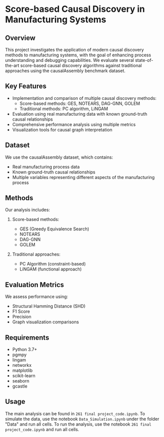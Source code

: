 # Score-based Causal Discovery in Manufacturing Systems

## Overview
This project investigates the application of modern causal discovery methods to manufacturing systems, with the goal of enhancing process understanding and debugging capabilities. We evaluate several state-of-the-art score-based causal discovery algorithms against traditional approaches using the causalAssembly benchmark dataset.

## Key Features
- Implementation and comparison of multiple causal discovery methods:
  - Score-based methods: GES, NOTEARS, DAG-GNN, GOLEM
  - Traditional methods: PC algorithm, LiNGAM
- Evaluation using real manufacturing data with known ground-truth causal relationships
- Comprehensive performance analysis using multiple metrics
- Visualization tools for causal graph interpretation

## Dataset
We use the causalAssembly dataset, which contains:
- Real manufacturing process data
- Known ground-truth causal relationships
- Multiple variables representing different aspects of the manufacturing process

## Methods
Our analysis includes:
1. Score-based methods:
   - GES (Greedy Equivalence Search)
   - NOTEARS
   - DAG-GNN
   - GOLEM

2. Traditional approaches:
   - PC Algorithm (constraint-based)
   - LiNGAM (functional approach)

## Evaluation Metrics
We assess performance using:
- Structural Hamming Distance (SHD)
- F1 Score
- Precision
- Graph visualization comparisons

## Requirements
- Python 3.7+
- pgmpy
- lingam
- networkx
- matplotlib
- scikit-learn
- seaborn
- gcastle

## Usage
The main analysis can be found in `261 final project_code.ipynb`.
To simulate the data, use the notebook `Data_Simulation.ipynb` under the folder "Data" and run all cells.
To run the analysis, use the notebook `261 final project_code.ipynb` and run all cells.

